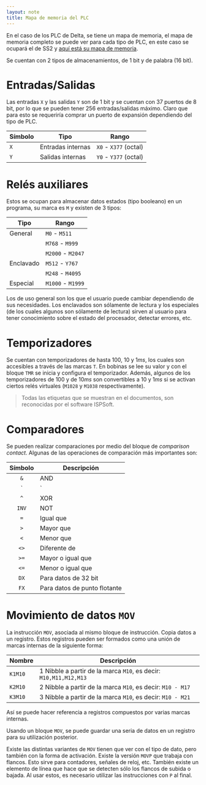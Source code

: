 ```yaml
---
layout: note
title: Mapa de memoria del PLC
---
```


En el caso de los PLC de Delta, se tiene un mapa de memoria, el mapa de memoria completo se puede ver para cada tipo de PLC, en este caso se ocupará el de SS2 y [aquí está su mapa de memoria](http://www.deltronics.ru/images/manual/DVP-ES2-EX2-SS2-SA2-SX2-SE-TP_PM_EN_20181030.pdf#page=35).

Se cuentan con 2 tipos de almacenamientos, de 1 bit y de palabra (16 bit).

# Entradas/Salidas
Las entradas `X` y las salidas `Y` son de 1 bit y se cuentan con 37 puertos de 8 bit, por lo que se pueden tener 256 entradas/salidas máximo. Claro que para esto se requeriría comprar un puerto de expansión dependiendo del tipo de PLC.

| Símbolo | Tipo              | Rango                 |
| -       | -                 | -                     |
| `X`     | Entradas internas | `X0` - `X377` (octal) |
| `Y`     | Salidas internas  | `Y0` - `Y377` (octal) |

# Relés auxiliares
Estos se ocupan para almacenar datos estados (tipo booleano) en un programa, su marca es `M` y existen de 3 tipos:

| Tipo      | Rango             |
| -         | -                 |
| General   | `M0` - `M511`     |
|           | `M768` - `M999`   |
|           | `M2000` - `M2047` |
| Enclavado | `M512` - `Y767`   |
|           | `M248` - `M4095`  |
| Especial  | `M1000` - `M1999` |

Los de uso general son los que el usuario puede cambiar dependiendo de sus necesidades. Los enclavados son sólamente de lectura y los especiales (de los cuales algunos son sólamente de lectura) sirven al usuario para tener conocimiento sobre el estado del procesador, detectar errores, etc.

# Temporizadores
Se cuentan con temporizadores de hasta $100$, $10$ y $1 ms$, los cuales son accesibles a través de las marcas `T`. En bobinas se lee su valor y con el bloque `TMR` se inicia y configura el temporizador. Además, algunos de los temporizadores de $100$ y de $10 ms$ son convertibles a $10$ y $1 ms$ si se activan ciertos relés virtuales (`M1028` y `M1038` respectivamente).

> Todas las etiquetas que se muestran en el documentos, son reconocidas por el software ISPSoft.

# Comparadores
Se pueden realizar comparaciones por medio del bloque de *comparison contact*. Algunas de las operaciones de comparación más importantes son:

| Símbolo | Descripción |
| :-:     | -           |
| `&`     | AND         |
| `|`     | OR          |
| `^`   | XOR                          |
| `INV` | NOT                          |
| `=`   | Igual que                    |
| `>`   | Mayor que                    |
| `<`   | Menor que                    |
| `<>`  | Diferente de                 |
| `>=`  | Mayor o igual que            |
| `<=`  | Menor o igual que            |
| `DX`  | Para datos de 32 bit         |
| `FX`  | Para datos de punto flotante |

# Movimiento de datos `MOV`
La instrucción `MOV`, asociada al mismo bloque de instrucción. Copia datos a un registro. Estos registros pueden ser formados como una unión de marcas internas de la siguiente forma:

| Nombre  | Descripción                                                      |
| -       | -                                                                |
| `K1M10` | 1 Nibble a partir de la marca `M10`, es decir: `M10,M11,M12,M13` |
| `K2M10` | 2 Nibble a partir de la marca `M10`, es decir: `M10 - M17`       |
| `K3M10` | 3 Nibble a partir de la marca `M10`, es decir: `M10 - M21`       |

Así se puede hacer referencia a registros compuestos por varias marcas internas.

Usando un bloque `MOV`, se puede guardar una seria de datos en un registro para su utilización posterior.

Existe las distintas variantes de `MOV` tienen que ver con el tipo de dato, pero también con la forma de activación. Existe la versión `MOVP` que trabaja con flancos. Esto sirve para contadores, señales de reloj, etc. También existe un elemento de línea que hace que se detecten sólo los flancos de subida o bajada. Al usar estos, es necesario utilizar las instrucciones con `P` al final.
